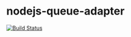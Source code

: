 # nodejs-queue-adapter

[![Build Status](https://travis-ci.org/21stio/nodejs-queue-adapter.svg?branch=feature_add_travis-ci-support)](https://travis-ci.org/21stio/nodejs-queue-adapter)
